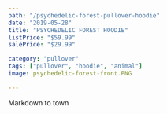 ```yaml
---
path: "/psychedelic-forest-pullover-hoodie"
date: "2019-05-28"
title: "PSYCHEDELIC FOREST HOODIE"
listPrice: "$59.99"
salePrice: "$29.99"

category: "pullover"
tags: ["pullover", "hoodie", "animal"]
image: psychedelic-forest-front.PNG

---
```

Markdown to town